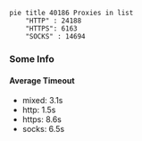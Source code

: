
```mermaid
pie title 40186 Proxies in list
    "HTTP" : 24188
    "HTTPS": 6163
    "SOCKS" : 14694
```

### Some Info
#### Average Timeout

- mixed: 3.1s
- http: 1.5s
- https: 8.6s
- socks: 6.5s